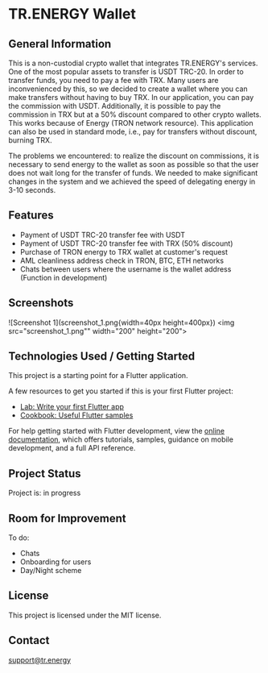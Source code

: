 # TR.ENERGY Wallet

## General Information

This is a non-custodial crypto wallet that integrates TR.ENERGY's services. One of the most popular assets to transfer is USDT TRC-20. In order to transfer funds, you need to pay a fee with TRX. Many users are inconvenienced by this, so we decided to create a wallet where you can make transfers without having to buy TRX. In our application, you can pay the commission with USDT. Additionally, it is possible to pay the commission in TRX but at a 50% discount compared to other crypto wallets. This works because of Energy (TRON network resource). This application can also be used in standard mode, i.e., pay for transfers without discount, burning TRX.

The problems we encountered: to realize the discount on commissions, it is necessary to send energy to the wallet as soon as possible so that the user does not wait long for the transfer of funds. We needed to make significant changes in the system and we achieved the speed of delegating energy in 3-10 seconds.

## Features

- Payment of USDT TRC-20 transfer fee with USDT
- Payment of USDT TRC-20 transfer fee with TRX (50% discount)
- Purchase of TRON energy to TRX wallet at customer's request
- AML cleanliness address check in TRON, BTC, ETH networks
- Chats between users where the username is the wallet address (Function in development)

## Screenshots

![Screenshot 1](screenshot_1.png{width=40px height=400px})
<img src="screenshot_1.png"" width="200" height="200">

## Technologies Used / Getting Started

This project is a starting point for a Flutter application.

A few resources to get you started if this is your first Flutter project:

- [Lab: Write your first Flutter app](https://docs.flutter.dev/get-started/codelab)
- [Cookbook: Useful Flutter samples](https://docs.flutter.dev/cookbook)

For help getting started with Flutter development, view the
[online documentation](https://docs.flutter.dev/), which offers tutorials,
samples, guidance on mobile development, and a full API reference.

## Project Status

Project is: in progress

## Room for Improvement

To do:
- Chats
- Onboarding for users
- Day/Night scheme

## License

This project is licensed under the MIT license.

## Contact

[support@tr.energy](mailto:support@tr.energy)



